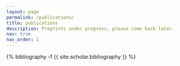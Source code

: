 ```yaml
---
layout: page
permalink: /publications/
title: publications
description: Preprints under progress, please come back later.
nav: true
nav_order: 1
---
```

<!-- _pages/publications.md -->
<div class="publications">

{% bibliography -f {{ site.scholar.bibliography }} %}

</div>